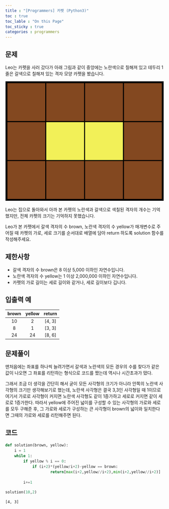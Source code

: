 ```yaml
---
title : "[Programmers] 카펫 (Python3)"
toc : true
toc_lable : "On this Page"
toc_sticky : true
categories : programmers
---
```

## 문제 
Leo는 카펫을 사러 갔다가 아래 그림과 같이 중앙에는 노란색으로 칠해져 있고 테두리 1줄은 갈색으로 칠해져 있는 격자 모양 카펫을 봤습니다.

![carpet](/assets/images/algorithm/programmers/카펫/carpet.png)

Leo는 집으로 돌아와서 아까 본 카펫의 노란색과 갈색으로 색칠된 격자의 개수는 기억했지만, 전체 카펫의 크기는 기억하지 못했습니다.

Leo가 본 카펫에서 갈색 격자의 수 brown, 노란색 격자의 수 yellow가 매개변수로 주어질 때 카펫의 가로, 세로 크기를 순서대로 배열에 담아 return 하도록 solution 함수를 작성해주세요.

## 제한사항
* 갈색 격자의 수 brown은 8 이상 5,000 이하인 자연수입니다.
* 노란색 격자의 수 yellow는 1 이상 2,000,000 이하인 자연수입니다.
* 카펫의 가로 길이는 세로 길이와 같거나, 세로 길이보다 깁니다.

## 입출력 예
|brown|	yellow	|return|
|:---:|:---:|:---:|
|10|	2	|[4, 3]|
|8|	1|	[3, 3]|
|24	|24	|[8, 6]|

## 문제풀이
맨처음에는 좌표를 하나씩 늘려가면서 갈색과 노란색의 모든 경우의 수를 찾다가 같은 값이 나오면 그 좌표를 리턴하는 형식으로 코드를 짰는데 역시나 시간초과가 떴다.

그래서 조금 더 생각을 간단히 해서 굳이 모든 사각형의 크기가 아니라 안쪽의 노란색 사각형의 크기만 생각해보기로 했는데, 노란색 사각형은 결국 3,3인 사각형일 때 1이므로 여기서 가로로 사각형이 커지면 노란색 사각형도 같이 1증가하고 세로로 커지면 같이 세로로 1증가한다. 따라서 yellow에 주어진 넓이를 구성할 수 있는 사각형의 가로와 세로를 모두 구해준 후, 그 가로와 세로가 구성하는 큰 사각형이 brown의 넓이와 일치한다면 그때의 가로와 세로를 리턴해주면 된다.

## 코드


```python
def solution(brown, yellow):
    i = 1
    while 1:
        if yellow % i == 0:
            if (i+2)*(yellow/i+2)-yellow == brown:
                    return[max(i+2,yellow//i+2),min(i+2,yellow//i+2)]
   
        i+=1
```


```python
solution(10,2)
```




    [4, 3]


